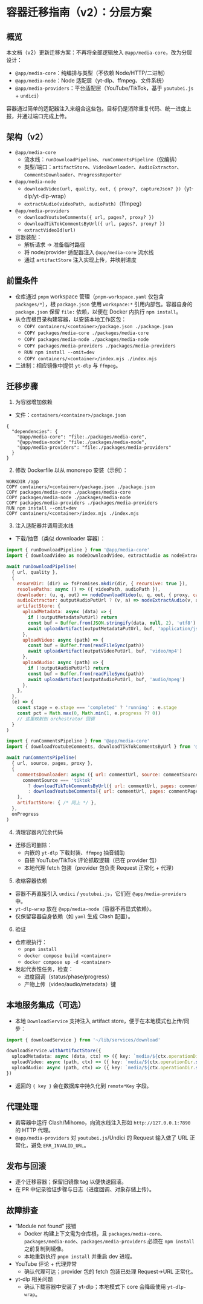 # 容器迁移指南（v2）：分层方案

## 概览
本文档（v2）更新迁移方案：不再将全部逻辑放入 `@app/media-core`，改为分层设计：

- `@app/media-core`：纯编排与类型（不依赖 Node/HTTP/二进制）
- `@app/media-node`：Node 适配层（yt-dlp、ffmpeg、文件系统）
- `@app/media-providers`：平台适配层（YouTube/TikTok，基于 `youtubei.js` + `undici`）

容器通过简单的适配器注入来组合这些包。目标仍是消除重复代码、统一进度上报，并通过端口完成上传。

## 架构（v2）
- `@app/media-core`
  - 流水线：`runDownloadPipeline`、`runCommentsPipeline`（仅编排）
  - 类型/端口：`artifactStore`、`VideoDownloader`、`AudioExtractor`、`CommentsDownloader`、`ProgressReporter`
- `@app/media-node`
  - `downloadVideo(url, quality, out, { proxy?, captureJson? })`（yt-dlp/yt-dlp-wrap）
  - `extractAudio(videoPath, audioPath)`（ffmpeg）
- `@app/media-providers`
  - `downloadYoutubeComments({ url, pages?, proxy? })`
  - `downloadTikTokCommentsByUrl({ url, pages?, proxy? })`
  - `extractVideoId(url)`
- 容器装配：
  - 解析请求 → 准备临时路径
  - 将 node/provider 适配器注入 `@app/media-core` 流水线
  - 通过 `artifactStore` 注入实现上传，并映射进度

## 前置条件
- 仓库通过 `pnpm` workspace 管理（`pnpm-workspace.yaml` 仅包含 `packages/*`），根 `package.json` 使用 `workspace:*` 引用内部包。容器自身的 `package.json` 保留 `file:` 依赖，以便在 Docker 内执行 `npm install`。
- 从仓库根目录构建容器，以安装本地工作区包：
  - `COPY containers/<container>/package.json ./package.json`
  - `COPY packages/media-core ./packages/media-core`
  - `COPY packages/media-node ./packages/media-node`
  - `COPY packages/media-providers ./packages/media-providers`
  - `RUN npm install --omit=dev`
  - `COPY containers/<container>/index.mjs ./index.mjs`
- 二进制：相应镜像中提供 `yt-dlp` 与 `ffmpeg`。

## 迁移步骤

1) 为容器增加依赖
- 文件：`containers/<container>/package.json`
```
{
  "dependencies": {
    "@app/media-core": "file:./packages/media-core",
    "@app/media-node": "file:./packages/media-node",
    "@app/media-providers": "file:./packages/media-providers"
  }
}
```

2) 修改 Dockerfile 以从 monorepo 安装（示例）：
```
WORKDIR /app
COPY containers/<container>/package.json ./package.json
COPY packages/media-core ./packages/media-core
COPY packages/media-node ./packages/media-node
COPY packages/media-providers ./packages/media-providers
RUN npm install --omit=dev
COPY containers/<container>/index.mjs ./index.mjs
```

3) 注入适配器并调用流水线
- 下载/抽音（类似 downloader 容器）：
```js
import { runDownloadPipeline } from '@app/media-core'
import { downloadVideo as nodeDownloadVideo, extractAudio as nodeExtractAudio } from '@app/media-node'

await runDownloadPipeline(
  { url, quality },
  {
    ensureDir: (dir) => fsPromises.mkdir(dir, { recursive: true }),
    resolvePaths: async () => ({ videoPath, audioPath }),
    downloader: (u, q, out) => nodeDownloadVideo(u, q, out, { proxy, captureJson: Boolean(outputMetadataPutUrl) }),
    audioExtractor: outputAudioPutUrl ? (v, a) => nodeExtractAudio(v, a) : async () => {},
    artifactStore: {
      uploadMetadata: async (data) => {
        if (!outputMetadataPutUrl) return
        const buf = Buffer.from(JSON.stringify(data, null, 2), 'utf8')
        await uploadArtifact(outputMetadataPutUrl, buf, 'application/json')
      },
      uploadVideo: async (path) => {
        const buf = Buffer.from(readFileSync(path))
        await uploadArtifact(outputVideoPutUrl, buf, 'video/mp4')
      },
      uploadAudio: async (path) => {
        if (!outputAudioPutUrl) return
        const buf = Buffer.from(readFileSync(path))
        await uploadArtifact(outputAudioPutUrl, buf, 'audio/mpeg')
      },
    },
  },
  (e) => {
    const stage = e.stage === 'completed' ? 'running' : e.stage
    const pct = Math.max(0, Math.min(1, e.progress ?? 0))
    // 这里映射到 orchestrator 回调
  }
)
```

```js
import { runCommentsPipeline } from '@app/media-core'
import { downloadYoutubeComments, downloadTikTokCommentsByUrl } from '@app/media-providers'

await runCommentsPipeline(
  { url, source, pages, proxy },
  {
    commentsDownloader: async ({ url: commentUrl, source: commentSource, pages: commentPages, proxy: commentProxy }) => (
      commentSource === 'tiktok'
        ? downloadTikTokCommentsByUrl({ url: commentUrl, pages: commentPages, proxy: commentProxy })
        : downloadYoutubeComments({ url: commentUrl, pages: commentPages, proxy: commentProxy })
    ),
    artifactStore: { /* 同上 */ },
  },
  onProgress
)
```

4) 清理容器内冗余代码
- 迁移后可删除：
  - 内嵌的 `yt-dlp` 下载封装、`ffmpeg` 抽音辅助
  - 自研 YouTube/TikTok 评论抓取逻辑（已在 provider 包）
  - 本地代理 fetch 包装（provider 包负责 Request 正常化 + 代理）

5) 收缩容器依赖
- 容器不再直接引入 `undici` / `youtubei.js`，它们在 `@app/media-providers` 中。
- `yt-dlp-wrap` 放在 `@app/media-node`（容器不再显式依赖）。
- 仅保留容器自身依赖（如 `yaml` 生成 Clash 配置）。

6) 验证
- 仓库根执行：
  - `pnpm install`
  - `docker compose build <container>`
  - `docker compose up -d <container>`
- 发起代表性任务，检查：
  - 进度回调（status/phase/progress）
  - 产物上传（video/audio/metadata）键

## 本地服务集成（可选）
- 本地 `DownloadService` 支持注入 artifact store，便于在本地模式也上传/同步：
```ts
import { downloadService } from '~/lib/services/download'

downloadService.withArtifactStore({
  uploadMetadata: async (data, ctx) => ({ key: `media/${ctx.operationDir.split('/').pop()}/metadata.json` }),
  uploadVideo: async (path, ctx) => ({ key: `media/${ctx.operationDir.split('/').pop()}.mp4` }),
  uploadAudio: async (path, ctx) => ({ key: `media/${ctx.operationDir.split('/').pop()}.mp3` }),
})
```
- 返回的 `{ key }` 会在数据库中持久化到 `remote*Key` 字段。

## 代理处理
- 若容器中运行 Clash/Mihomo，向流水线注入形如 `http://127.0.0.1:7890` 的 HTTP 代理。
- `@app/media-providers` 对 `youtubei.js`/Undici 的 Request 输入做了 URL 正常化，避免 `ERR_INVALID_URL`。

## 发布与回滚
- 逐个迁移容器；保留旧镜像 tag 以便快速回滚。
- 在 PR 中记录验证步骤与日志（进度回调、对象存储上传）。

## 故障排查
- “Module not found” 报错
  - Docker 构建上下文需为仓库根，且 `packages/media-core`、`packages/media-node`、`packages/media-providers` 必须在 `npm install` 之前复制到镜像。
  - 本地重新执行 `pnpm install` 并重启 dev 进程。
- YouTube 评论 + 代理异常
  - 确认代理可达；provider 包的 fetch 包装已处理 Request→URL 正常化。
- yt-dlp 相关问题
  - 确认下载容器中安装了 yt-dlp；本地模式下 core 会降级使用 `yt-dlp-wrap`。

